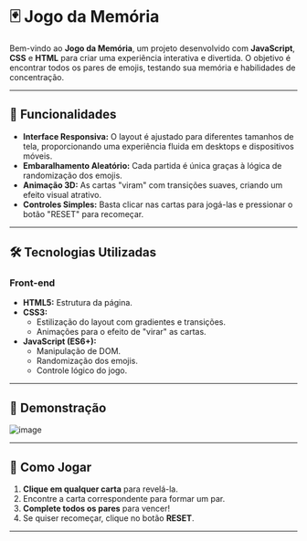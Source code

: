 # 🃏 Jogo da Memória

Bem-vindo ao **Jogo da Memória**, um projeto desenvolvido com **JavaScript**, **CSS** e **HTML** para criar uma experiência interativa e divertida. O objetivo é encontrar todos os pares de emojis, testando sua memória e habilidades de concentração.

---

## 🚀 Funcionalidades

- **Interface Responsiva:** O layout é ajustado para diferentes tamanhos de tela, proporcionando uma experiência fluida em desktops e dispositivos móveis.
- **Embaralhamento Aleatório:** Cada partida é única graças à lógica de randomização dos emojis.
- **Animação 3D:** As cartas "viram" com transições suaves, criando um efeito visual atrativo.
- **Controles Simples:** Basta clicar nas cartas para jogá-las e pressionar o botão "RESET" para recomeçar.

---

## 🛠️ Tecnologias Utilizadas

### **Front-end**
- **HTML5:** Estrutura da página.
- **CSS3:** 
  - Estilização do layout com gradientes e transições.
  - Animações para o efeito de "virar" as cartas.
- **JavaScript (ES6+):**
  - Manipulação de DOM.
  - Randomização dos emojis.
  - Controle lógico do jogo.

---

## 📸 Demonstração

![image](https://github.com/user-attachments/assets/6da2aa86-42b1-4886-a12f-30473f9ee70c)




---

## 🧩 Como Jogar

1. **Clique em qualquer carta** para revelá-la.
2. Encontre a carta correspondente para formar um par.
3. **Complete todos os pares** para vencer!
4. Se quiser recomeçar, clique no botão **RESET**.

---
